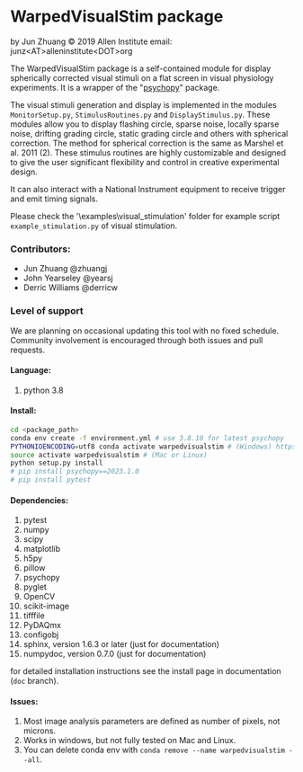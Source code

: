 # WarpedVisualStim package
  
by Jun Zhuang
&copy; 2019 Allen Institute
email: junz&lt;AT&gt;alleninstitute&lt;DOT&gt;org
  
The WarpedVisualStim package is a self-contained module
for display spherically corrected visual stimuli on a flat
screen in visual physiology experiments. It is a wrapper of 
the "[psychopy](https://www.psychopy.org/)" package.
  
The visual stimuli generation and display is implemented in the modules
`MonitorSetup.py`, `StimulusRoutines.py` and `DisplayStimulus.py`.
These modules allow you to display flashing circle, sparse noise,
locally sparse noise, drifting grading circle, static grading circle
and others with spherical correction. The method for spherical
correction is the same as Marshel et al. 2011 (2). These stimulus
routines are highly customizable and designed to give the user
significant flexibility and control in creative experimental design.
  
It can also interact with a National Instrument equipment to receive 
trigger and emit timing signals.
  
Please check the '\examples\visual_stimulation' folder for
example script `example_stimulation.py` of visual stimulation.

### Contributors:
* Jun Zhuang @zhuangj
* John Yearseley @yearsj
* Derric Williams @derricw

### Level of support
We are planning on occasional updating this tool with no fixed schedule. Community involvement is encouraged through both issues and pull requests.

#### Language:

1. python 3.8


#### Install:
```sh
cd <package_path>
conda env create -f environment.yml # use 3.8.10 for latest psychopy
PYTHONIOENCODING=utf8 conda activate warpedvisualstim # (Windows) https://stackoverflow.com/questions/59974715/conda-unicodeencodeerror-charmap-codec-cant-encode-character-u2580-in-po
source activate warpedvisualstim # (Mac or Linux)
python setup.py install
# pip install psychopy==2023.1.0
# pip install pytest
```


#### Dependencies:
1. pytest
2. numpy
3. scipy
4. matplotlib
5. h5py
6. pillow
7. psychopy
8. pyglet
9. OpenCV
10. scikit-image
11. tifffile
12. PyDAQmx
13. configobj
14. sphinx, version 1.6.3 or later (just for documentation)
15. numpydoc, version 0.7.0 (just for documentation)

for detailed installation instructions see the
install page in documentation (`doc` branch).

#### Issues:

1. Most image analysis parameters are defined as number of pixels, not microns.
2. Works in windows, but not fully tested on Mac and Linux.
3. You can delete conda env with `conda remove --name warpedvisualstim --all`.